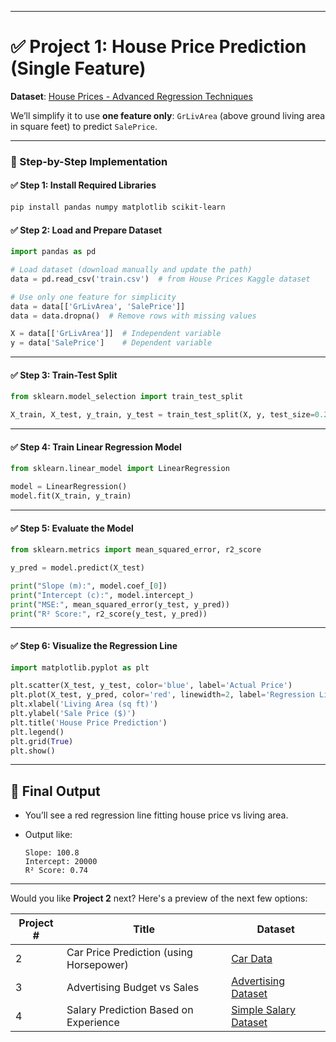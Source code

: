 
---

# ✅ **Project 1: House Price Prediction (Single Feature)**

**Dataset**: [House Prices - Advanced Regression Techniques](https://www.kaggle.com/c/house-prices-advanced-regression-techniques)

We’ll simplify it to use **one feature only**: `GrLivArea` (above ground living area in square feet) to predict `SalePrice`.

---

### 🔧 Step-by-Step Implementation

#### ✅ Step 1: Install Required Libraries

```bash
pip install pandas numpy matplotlib scikit-learn
```

#### ✅ Step 2: Load and Prepare Dataset

```python
import pandas as pd

# Load dataset (download manually and update the path)
data = pd.read_csv('train.csv')  # from House Prices Kaggle dataset

# Use only one feature for simplicity
data = data[['GrLivArea', 'SalePrice']]
data = data.dropna()  # Remove rows with missing values

X = data[['GrLivArea']]  # Independent variable
y = data['SalePrice']    # Dependent variable
```

---

#### ✅ Step 3: Train-Test Split

```python
from sklearn.model_selection import train_test_split

X_train, X_test, y_train, y_test = train_test_split(X, y, test_size=0.2, random_state=42)
```

---

#### ✅ Step 4: Train Linear Regression Model

```python
from sklearn.linear_model import LinearRegression

model = LinearRegression()
model.fit(X_train, y_train)
```

---

#### ✅ Step 5: Evaluate the Model

```python
from sklearn.metrics import mean_squared_error, r2_score

y_pred = model.predict(X_test)

print("Slope (m):", model.coef_[0])
print("Intercept (c):", model.intercept_)
print("MSE:", mean_squared_error(y_test, y_pred))
print("R² Score:", r2_score(y_test, y_pred))
```

---

#### ✅ Step 6: Visualize the Regression Line

```python
import matplotlib.pyplot as plt

plt.scatter(X_test, y_test, color='blue', label='Actual Price')
plt.plot(X_test, y_pred, color='red', linewidth=2, label='Regression Line')
plt.xlabel('Living Area (sq ft)')
plt.ylabel('Sale Price ($)')
plt.title('House Price Prediction')
plt.legend()
plt.grid(True)
plt.show()
```

---

## 🏁 Final Output

* You’ll see a red regression line fitting house price vs living area.
* Output like:

  ```
  Slope: 100.8
  Intercept: 20000
  R² Score: 0.74
  ```

---

Would you like **Project 2** next? Here's a preview of the next few options:

| Project # | Title                                   | Dataset                                                                                                          |
| --------- | --------------------------------------- | ---------------------------------------------------------------------------------------------------------------- |
| 2         | Car Price Prediction (using Horsepower) | [Car Data](https://www.kaggle.com/datasets/CooperUnion/cardataset)                                               |
| 3         | Advertising Budget vs Sales             | [Advertising Dataset](https://www.kaggle.com/datasets/ishikajohari/advertising-dataset)                          |
| 4         | Salary Prediction Based on Experience   | [Simple Salary Dataset](https://www.kaggle.com/datasets/karthickveerakumar/salary-data-simple-linear-regression) |



